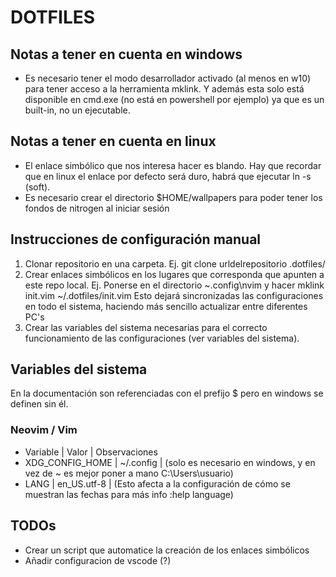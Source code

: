 # DOTFILES

## Notas a tener en cuenta en windows
 - Es necesario tener el modo desarrollador activado (al menos en w10) para tener acceso a la herramienta mklink. Y además esta solo está disponible en cmd.exe (no está en powershell por ejemplo) ya que es un built-in, no un ejecutable.

## Notas a tener en cuenta en linux
 - El enlace simbólico que nos interesa hacer es blando. Hay que recordar que en linux el enlace por defecto será duro, habrá que ejecutar ln -s  (soft).
 - Es necesario crear el directorio $HOME/wallpapers para poder tener los fondos de nitrogen al iniciar sesión

## Instrucciones de configuración manual

 1. Clonar repositorio en una carpeta. Ej. git clone urldelrepositorio .dotfiles/
 2. Crear enlaces simbólicos en los lugares que corresponda que apunten a este repo local.
    Ej. Ponerse en el directorio ~\.config\nvim y hacer mklink init.vim ~/.dotfiles/init.vim
    Esto dejará sincronizadas las configuraciones en todo el sistema, haciendo más sencillo actualizar entre diferentes PC's
 3. Crear las variables del sistema necesarias para el correcto funcionamiento de las configuraciones (ver variables del sistema).

## Variables del sistema
 En la documentación son referenciadas con el prefijo $ pero en windows se definen sin él.
### Neovim / Vim
 - Variable | Valor | Observaciones
 - XDG_CONFIG_HOME | ~/.config | (solo es necesario en windows, y en vez de ~ es mejor poner a mano C:\Users\usuario)
 - LANG	| en_US.utf-8 | (Esto afecta a la configuración de cómo se muestran las fechas para más info :help language)

## TODOs

 - Crear un script que automatice la creación de los enlaces simbólicos
 - Añadir configuracion de vscode (?)
